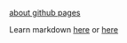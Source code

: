 [about github pages](https://adityabando.github.io/fight/a_new_file)

Learn markdown [here](https://guides.github.com/features/mastering-markdown/) or [here](https://www.markdowntutorial.com/)
